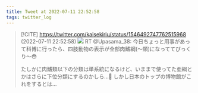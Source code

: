 ```yaml
---
title: Tweet at 2022-07-11 22:52:58
tags: twitter_log
---
```


> [!CITE] https://twitter.com/kaisekiriu/status/1546492747762515968 (2022-07-11 22:52:58)
> ![](https://twitter.com/kaisekiriu/status/1546492747762515968)
> RT @Upasama_38: 今日ちょっと用事があって科博に行ったら、四肢動物の表示が全部肉鰭綱(〜類)になっててびっくり〜😳
> 
> たしかに肉鰭類以下の分類は単系統になるけど、いままで使ってた亜綱とかはさらに下位分類にするのかしら…🤔
> しかし日本のトップの博物館がこれをするとは…
